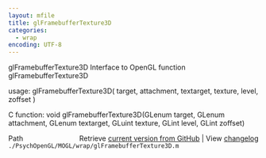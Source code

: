 ```yaml
---
layout: mfile
title: glFramebufferTexture3D
categories:
  - wrap
encoding: UTF-8
---
```


glFramebufferTexture3D  Interface to OpenGL function glFramebufferTexture3D  

usage:  glFramebufferTexture3D( target, attachment, textarget, texture, level, zoffset )  

C function:  void glFramebufferTexture3D(GLenum target, GLenum attachment, GLenum textarget, GLuint texture, GLint level, GLint zoffset)  


<div class="code_header" style="text-align:right;">
  <span style="float:left;">Path&nbsp;&nbsp;</span> <span class="counter">Retrieve <a href=
  "https://raw.github.com/Psychtoolbox-3/Psychtoolbox-3/beta/./PsychOpenGL/MOGL/wrap/glFramebufferTexture3D.m">current version from GitHub</a> | View <a href=
  "https://github.com/Psychtoolbox-3/Psychtoolbox-3/commits/beta/./PsychOpenGL/MOGL/wrap/glFramebufferTexture3D.m">changelog</a></span>
</div>
<div class="code">
  <code>./PsychOpenGL/MOGL/wrap/glFramebufferTexture3D.m</code>
</div>
